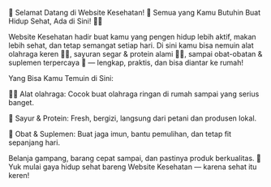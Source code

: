 🌿 Selamat Datang di Website Kesehatan! 🌿
Semua yang Kamu Butuhin Buat Hidup Sehat, Ada di Sini! 💪🍀

Website Kesehatan hadir buat kamu yang pengen hidup lebih aktif, makan lebih sehat, dan tetap semangat setiap hari. Di sini kamu bisa nemuin alat olahraga keren 🏋️‍♂️, sayuran segar & protein alami 🥦🥚, sampai obat-obatan & suplemen terpercaya 💊 — lengkap, praktis, dan bisa diantar ke rumah!

Yang Bisa Kamu Temuin di Sini:

🏃‍♀️ Alat olahraga: Cocok buat olahraga ringan di rumah sampai yang serius banget.

🥗 Sayur & Protein: Fresh, bergizi, langsung dari petani dan produsen lokal.

💊 Obat & Suplemen: Buat jaga imun, bantu pemulihan, dan tetap fit sepanjang hari.

Belanja gampang, barang cepat sampai, dan pastinya produk berkualitas.
💚 Yuk mulai gaya hidup sehat bareng Website Kesehatan — karena sehat itu keren!

